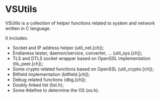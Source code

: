 VSUtils
=======

VSUtils is a collection of helper functions related to system and network
written in C language.

It includes:
- Socket and IP address helper (util_net.[ch]);
- Endianess tester, daemon/service, converter, ... (util_sys.[ch]);
- TLS and DTLS socket wrapper based on OpenSSL implementation (tls_peer.[ch]);
- Some crypto related functions based on OpenSSL (util_crypto.[ch]);
- Bitfield implementation (bitfield.[ch]);
- Debug related functions (dbg.[ch]);
- Doubly linked list (list.h);
- Some #define to determine the OS (os.h).

